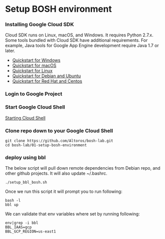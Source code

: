 # Setup BOSH environment

### Installing Google Cloud SDK
Cloud SDK runs on Linux, macOS, and Windows. It requires Python 2.7.x. Some tools bundled with Cloud SDK have additional requirements. For example, Java tools for Google App Engine development require Java 1.7 or later.
* [Quickstart for Windows](https://cloud.google.com/sdk/docs/quickstart-windows)
* [Quickstart for macOS](https://cloud.google.com/sdk/docs/quickstart-macos)
* [Quickstart for Linux](https://cloud.google.com/sdk/docs/quickstart-linux)
* [Quickstart for Debian and Ubuntu](https://cloud.google.com/sdk/docs/quickstart-debian-ubuntu)
* [Quickstart for Red Hat and Centos](https://cloud.google.com/sdk/docs/quickstart-redhat-centos)


### Login to Google Project

### Start Google Cloud Shell
[Starting Cloud Shell](https://cloud.google.com/shell/docs/starting-cloud-shell)

### Clone repo down to your Google Cloud Shell
```
git clone https://github.com/Altoros/bosh-lab.git
cd bosh-lab/01-setup-bosh-environment
```

### deploy using bbl
The below script will pull down remote dependencies from Debian repo, and other github projects. It will also update ~/.bashrc.
```
./setup_bbl_bosh.sh
```

Once we run this script it will prompt you to run following:
```
bash -l
bbl up
```


We can validate that env variables where set by running following:
```
env|grep -i bbl
BBL_IAAS=gcp
BBL_GCP_REGION=us-east1
```
